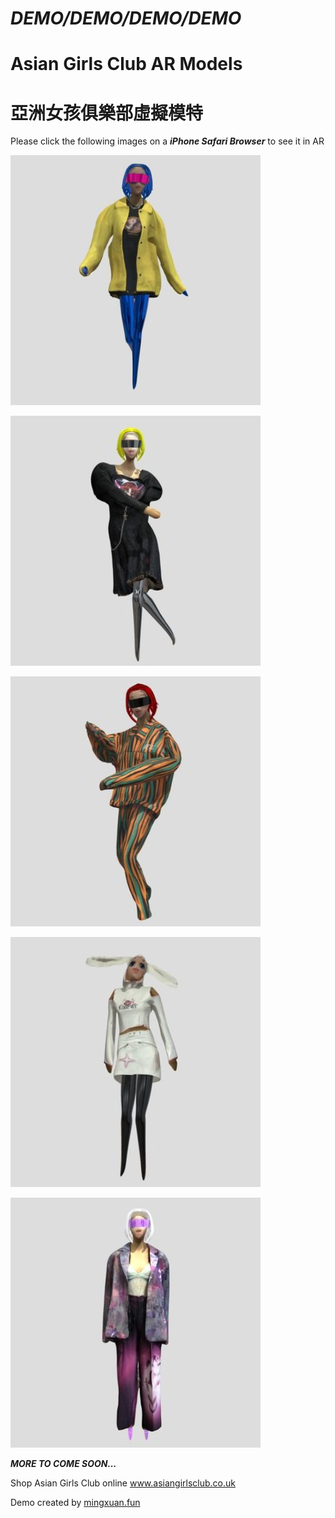 # *DEMO/DEMO/DEMO/DEMO*
# Asian Girls Club AR Models
# 亞洲女孩俱樂部虛擬模特

Please click the following images on a ***iPhone Safari Browser*** to see it in AR

[![yellow-jacket](assets/yellow-jacket.jpg)](https://mingxuan.fun/asian-girls-model/yellow-jacket.usdz)

[![black-dress](assets/black-dress.jpg)](https://mingxuan.fun/asian-girls-model/black-dress.usdz)

[![orange-jacket](assets/orange-jacket.jpg)](https://mingxuan.fun/asian-girls-model/orange-jacket.usdz)

[![white-rabbit](assets/white-rabbit.jpg)](https://mingxuan.fun/asian-girls-model/white-rabbit.usdz)

[![color-suit](assets/color-suit.jpg)](https://mingxuan.fun/asian-girls-model/color-suit.usdz)


***MORE TO COME SOON...***

Shop Asian Girls Club online www.asiangirlsclub.co.uk

Demo created by [mingxuan.fun](https://mingxuan.fun/)